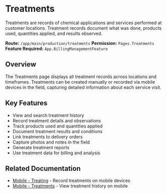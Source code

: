 # Treatments

Treatments are records of chemical applications and services performed at customer locations. Treatment records document what was done, products used, quantities applied, and results observed.

**Route:** `/app/main/production/treatments`
**Permission:** `Pages.Treatments`
**Feature Required:** `App.BillingManagementFeature`

## Overview

The Treatments page displays all treatment records across locations and timeframes. Treatments can be created manually or recorded via mobile devices in the field, capturing detailed information about each service visit.

## Key Features

* View and search treatment history
* Record treatment details and observations
* Track products used and quantities applied
* Document treatment results and conditions
* Link treatments to delivery orders
* Capture photos and notes in the field
* Generate treatment reports
* Use treatment data for billing and analysis

## Related Documentation

* [Mobile - Treating](../Mobile/Treating.md) - Record treatments on mobile devices
* [Mobile - Treatments](../Mobile/Treatments.md) - View treatment history on mobile

